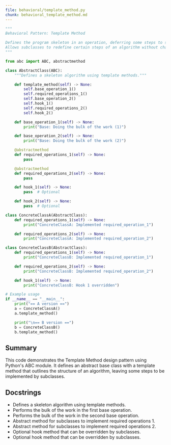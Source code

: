 ```yaml
---
file: behavioral/template_method.py
chunk: behavioral_template_method.md
---
```


```python
"""
Behavioral Pattern: Template Method

Defines the program skeleton in an operation, deferring some steps to subclasses.
Allows subclasses to redefine certain steps of an algorithm without changing its structure.
"""

from abc import ABC, abstractmethod

class AbstractClass(ABC):
    """Defines a skeleton algorithm using template methods."""

    def template_method(self) -> None:
        self.base_operation_1()
        self.required_operations_1()
        self.base_operation_2()
        self.hook_1()
        self.required_operations_2()
        self.hook_2()

    def base_operation_1(self) -> None:
        print("Base: Doing the bulk of the work (1)")

    def base_operation_2(self) -> None:
        print("Base: Doing the bulk of the work (2)")

    @abstractmethod
    def required_operations_1(self) -> None:
        pass

    @abstractmethod
    def required_operations_2(self) -> None:
        pass

    def hook_1(self) -> None:
        pass  # Optional

    def hook_2(self) -> None:
        pass  # Optional

class ConcreteClassA(AbstractClass):
    def required_operations_1(self) -> None:
        print("ConcreteClassA: Implemented required_operation_1")

    def required_operations_2(self) -> None:
        print("ConcreteClassA: Implemented required_operation_2")

class ConcreteClassB(AbstractClass):
    def required_operations_1(self) -> None:
        print("ConcreteClassB: Implemented required_operation_1")

    def required_operations_2(self) -> None:
        print("ConcreteClassB: Implemented required_operation_2")

    def hook_1(self) -> None:
        print("ConcreteClassB: Hook 1 overridden")

# Example usage
if __name__ == "__main__":
    print("== A version ==")
    a = ConcreteClassA()
    a.template_method()

    print("\n== B version ==")
    b = ConcreteClassB()
    b.template_method()

```

## Summary
This code demonstrates the Template Method design pattern using Python's ABC module. It defines an abstract base class with a template method that outlines the structure of an algorithm, leaving some steps to be implemented by subclasses.

## Docstrings
- Defines a skeleton algorithm using template methods.
- Performs the bulk of the work in the first base operation.
- Performs the bulk of the work in the second base operation.
- Abstract method for subclasses to implement required operations 1.
- Abstract method for subclasses to implement required operations 2.
- Optional hook method that can be overridden by subclasses.
- Optional hook method that can be overridden by subclasses.

